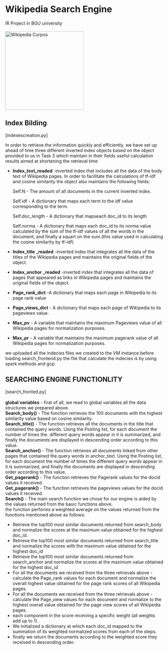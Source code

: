 # Wikipedia Search Engine
IR Project in BGU university<br/><br/>
<picture>
  <img alt="Wikipedia Curpos" src="https://upload.wikimedia.org/wikipedia/en/thumb/8/80/Wikipedia-logo-v2.svg/1200px-Wikipedia-logo-v2.svg.png" width="250" height="250">
</picture><br/>
## Index Bilding <br/>
[indexescreation.py]

In order to retrieve the information quickly and efficiently, we have set up ahead of time three different inverted index objects based on the object provided to us in Task 3 which maintain in their fields useful calculation results aimed at shortening the retrieval time<br/>
+ **Index_text_readed** -inverted index that includes all the data of the body text of Wikipedia pages. In order to facilitate the calculations of tf-idf and cosine similarity the object also maintains the following fields:<br/>

   Self.N - The amount of all documents in the current inverted index.<br/>

  Self.idf - A dictionary that maps each term to the idf value corresponding to the term.<br/>

  Self.doc_length - A dictionary that mapseach doc_id to its length<br/>

  Self.norma - A dictionary that maps each doc_id to its norma value calculated by the sum of the tf-idf values of all the words in the document, and finally a squart on the sum.(this value used in calculating the cosine similarity by tf-idf)<br/>
+ **Index_title _readed** -inverted index that integrates all the data of the titles of the Wikipedia pages and maintains the original fields of the object.<br/>
+ **Index_anchor _readed** -inverted index that integrates all the data of pages that appeared as links in Wikipedia pages and maintains the original fields of the object.<br/>
+ **Page_rank_dict** -A dictionary that maps each page in Wikipedia to its page rank value<br/>
+ **Page_views_dict** - A dictionary that maps each page of Wikipedia to its pageviews value.<br/>
+ **Max_pv** - A variable that maintains the maximum Pageviews value of all Wikipedia pages for normalization purposes.<br/>
+ **Max_pr** - A variable that maintains the maximum pagerank value of all Wikipedia pages for normalization purposes.<br/>

we uploaded all the indecies files we created to the VM instance before loading search_frontend.py
the file that calculate the indecies is by using spark methods and gcp.<br/>


## SEARCHING ENGINE FUNCTIONLITY<br/>
[search_fronted.py]<br/><br/>
**global variables** - firat of all, we read to global variables all the data structures we prepared above. <br/>
**Search_body()** - The function retrieves the 100 documents with the highest similarity value based on cosine similarity.<br/>
**Search_title()** - The function retrieves all the documents in the title that contained the query words. Using the Posting list, for each document the number of times the. different query words appear in it is summarized, and finally the documents are displayed in descending order according to this value.<br/>
**Search_anchor()** - The function retrieves all documents linked from other pages that contained the query words in anchor_text. Using the Posting list, for each document the number of times the different query words appear in it is summarized, and finally the documents are displayed in descending order according to this value.<br/>
**Get_pagerank()** - The function retrieves the Pagerank values for the docid values it received.<br/>
**Get_pagerank()** - The function retrieves the pageviews values for the docid values it received.<br/>
**Search()** - The main search function we chose for our engine is aided by the values returned from the basic functions above.<br/>
the function performs a weighted average on the values returned from the functions mentioned above as follows:<br/>
- Retrieve the top100 most similar documents returned from search_body and normalize the scores at the maximum value obtained for the highest doc_id.<br/>
- Retrieve the top100 most similar documents returned from search_title and normalize the scores with the maximum value obtained for the highest doc_id<br/>
- Retrieve the top100 most similar documents returned from search_anchor and normalize the scores at the maximum value obtained for the highest doc_id<br/>
- For all the documents we received from the three retrievals above - calculate the Page_rank values for each document and normalize the overall highest value obtained for the page rank scores of all Wikipedia pages.<br/>
- For all the documents we received from the three retrievals above - calculate the Page_view values for each document and normalize to the highest overall value obtained for the page view scores of all Wikipedia pages.<br/>
- each component in the score receiving a specific weight (all weights add up to 1).<br/>
- We initialized a dictionary at which each doc_id mapped to the summation of its weighted normalized scores from each of the steps. <br/>
- finally we return the documents according to the weighted score they received in descending order.<br/>

